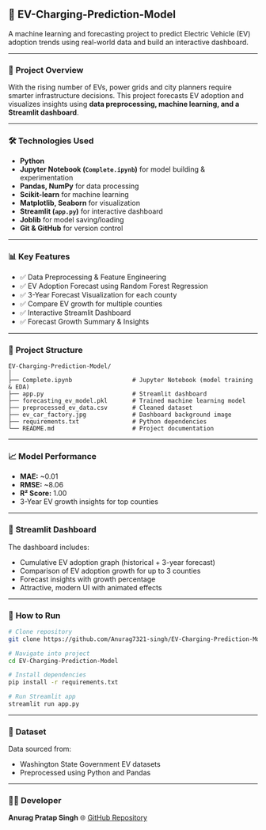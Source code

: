 ## 📌 EV-Charging-Prediction-Model

A machine learning and forecasting project to predict Electric Vehicle (EV) adoption trends using real-world data and build an interactive dashboard.

---

### 🚀 **Project Overview**

With the rising number of EVs, power grids and city planners require smarter infrastructure decisions.
This project forecasts EV adoption and visualizes insights using **data preprocessing, machine learning, and a Streamlit dashboard**.

---

### 🛠 **Technologies Used**

* **Python**
* **Jupyter Notebook (`Complete.ipynb`)** for model building & experimentation
* **Pandas, NumPy** for data processing
* **Scikit-learn** for machine learning
* **Matplotlib, Seaborn** for visualization
* **Streamlit (`app.py`)** for interactive dashboard
* **Joblib** for model saving/loading
* **Git & GitHub** for version control

---

### 📊 **Key Features**

* ✅ Data Preprocessing & Feature Engineering
* ✅ EV Adoption Forecast using Random Forest Regression
* ✅ 3-Year Forecast Visualization for each county
* ✅ Compare EV growth for multiple counties
* ✅ Interactive Streamlit Dashboard
* ✅ Forecast Growth Summary & Insights

---

### 📂 **Project Structure**

```
EV-Charging-Prediction-Model/
│
├── Complete.ipynb                 # Jupyter Notebook (model training & EDA)
├── app.py                         # Streamlit dashboard
├── forecasting_ev_model.pkl       # Trained machine learning model
├── preprocessed_ev_data.csv       # Cleaned dataset
├── ev_car_factory.jpg             # Dashboard background image
├── requirements.txt               # Python dependencies
└── README.md                      # Project documentation
```

---

### 📈 **Model Performance**

* **MAE:** \~0.01
* **RMSE:** \~8.06
* **R² Score:** 1.00
* 3-Year EV growth insights for top counties

---

### 🎨 **Streamlit Dashboard**

The dashboard includes:

* Cumulative EV adoption graph (historical + 3-year forecast)
* Comparison of EV adoption growth for up to 3 counties
* Forecast insights with growth percentage
* Attractive, modern UI with animated effects

---

### 🔧 **How to Run**

```bash
# Clone repository
git clone https://github.com/Anurag7321-singh/EV-Charging-Prediction-Model.git

# Navigate into project
cd EV-Charging-Prediction-Model

# Install dependencies
pip install -r requirements.txt

# Run Streamlit app
streamlit run app.py
```

---

### 📌 **Dataset**

Data sourced from:

* Washington State Government EV datasets
* Preprocessed using Python and Pandas

---

### 👨‍💻 **Developer**

**Anurag Pratap Singh**
🌐 [GitHub Repository](https://github.com/Anurag7321-singh/EV-Charging-Prediction-Model)

